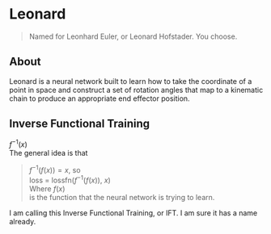 # Leonard
> Named for Leonhard Euler, or Leonard Hofstader. You choose.
## About
Leonard is a neural network built to learn how to take the coordinate of a point in space and construct a set of rotation angles that map to a kinematic chain to produce an appropriate end effector position.

## Inverse Functional Training
$f^{−1}(x)$  
The general idea is that  
> $f^{−1}(f(x))=x$, so  
> loss = lossfn($f^{-1}(f(x))$, $x$)  
> Where $f(x)$  
> is the function that the neural network is trying to learn.

I am calling this Inverse Functional Training, or IFT. I am sure it has a name already.
